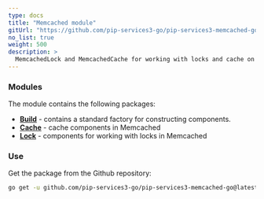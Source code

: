 ```yaml
---
type: docs
title: "Memcached module"
gitUrl: "https://github.com/pip-services3-go/pip-services3-memcached-go"
no_list: true
weight: 500
description: > 
  MemcachedLock and MemcachedCache for working with locks and cache on the Memcached server.
---
```


### Modules

The module contains the following packages:

- [**Build**](build) - contains a standard factory for constructing components.
- [**Cache**](cache) - cache components in Memcached
- [**Lock**](lock) - components for working with locks in Memcached

### Use

Get the package from the Github repository:
```bash
go get -u github.com/pip-services3-go/pip-services3-memcached-go@latest
```
